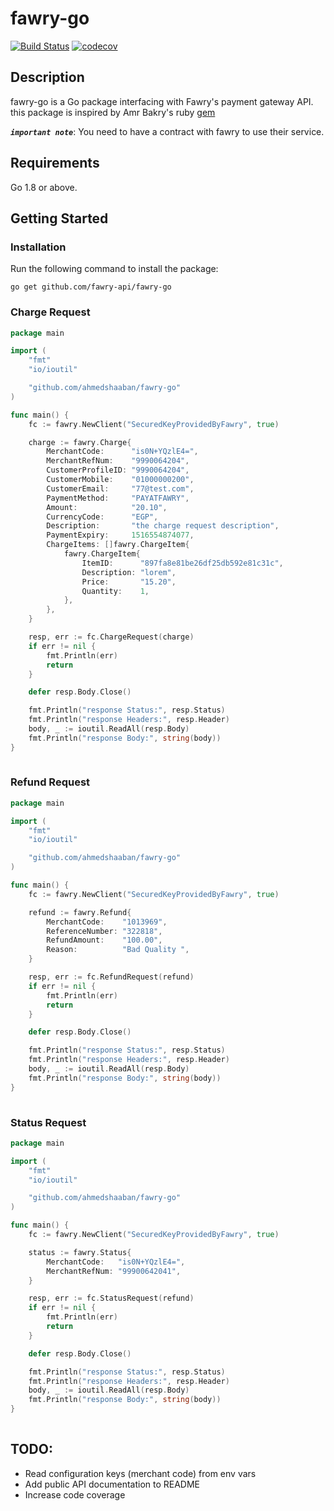 # fawry-go

[![Build Status](https://travis-ci.com/fawry-api/fawry-go.svg?branch=master)](https://travis-ci.com/fawry-api/fawry-go)
[![codecov](https://codecov.io/gh/fawry-api/fawry-go/badge.svg?branch=master)](https://codecov.io/gh/fawry-api/fawry-go?branch=master)
## Description

fawry-go is a Go package interfacing with Fawry's payment gateway API. this package is inspired by Amr Bakry's ruby [gem](https://github.com/fawry-api/fawry "fawry-ruby§")

_**`important note`**_: You need to have a contract with fawry to use their service.

## Requirements

Go 1.8 or above.

## Getting Started

### Installation

Run the following command to install the package:
```
go get github.com/fawry-api/fawry-go
```

### Charge Request

```go
package main

import (
    "fmt"
    "io/ioutil"

    "github.com/ahmedshaaban/fawry-go"
)

func main() {
    fc := fawry.NewClient("SecuredKeyProvidedByFawry", true)

    charge := fawry.Charge{
        MerchantCode:      "is0N+YQzlE4=",
        MerchantRefNum:    "9990064204",
        CustomerProfileID: "9990064204",
        CustomerMobile:    "01000000200",
        CustomerEmail:     "77@test.com",
        PaymentMethod:     "PAYATFAWRY",
        Amount:            "20.10",
        CurrencyCode:      "EGP",
        Description:       "the charge request description",
        PaymentExpiry:     1516554874077,
        ChargeItems: []fawry.ChargeItem{
            fawry.ChargeItem{
                ItemID:      "897fa8e81be26df25db592e81c31c",
                Description: "lorem",
                Price:       "15.20",
                Quantity:    1,
            },
        },
    }

    resp, err := fc.ChargeRequest(charge)
    if err != nil {
        fmt.Println(err)
        return
    }

    defer resp.Body.Close()

    fmt.Println("response Status:", resp.Status)
    fmt.Println("response Headers:", resp.Header)
    body, _ := ioutil.ReadAll(resp.Body)
    fmt.Println("response Body:", string(body))
}
    
```

### Refund Request

```go
package main

import (
    "fmt"
    "io/ioutil"

    "github.com/ahmedshaaban/fawry-go"
)

func main() {
    fc := fawry.NewClient("SecuredKeyProvidedByFawry", true)

    refund := fawry.Refund{
        MerchantCode:    "1013969",
        ReferenceNumber: "322818",
        RefundAmount:    "100.00",
        Reason:          "Bad Quality ",
    }

    resp, err := fc.RefundRequest(refund)
    if err != nil {
        fmt.Println(err)
        return
    }

    defer resp.Body.Close()

    fmt.Println("response Status:", resp.Status)
    fmt.Println("response Headers:", resp.Header)
    body, _ := ioutil.ReadAll(resp.Body)
    fmt.Println("response Body:", string(body))
}
    
```

### Status Request

```go
package main

import (
    "fmt"
    "io/ioutil"

    "github.com/ahmedshaaban/fawry-go"
)

func main() {
    fc := fawry.NewClient("SecuredKeyProvidedByFawry", true)

    status := fawry.Status{
        MerchantCode:   "is0N+YQzlE4=",
        MerchantRefNum: "99900642041",
    }

    resp, err := fc.StatusRequest(refund)
    if err != nil {
        fmt.Println(err)
        return
    }

    defer resp.Body.Close()

    fmt.Println("response Status:", resp.Status)
    fmt.Println("response Headers:", resp.Header)
    body, _ := ioutil.ReadAll(resp.Body)
    fmt.Println("response Body:", string(body))
}
    
```

## TODO:
- Read configuration keys (merchant code) from env vars
- Add public API documentation to README
- Increase code coverage
